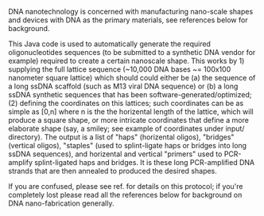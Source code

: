 DNA nanotechnology is concerned with manufacturing nano-scale shapes and devices with DNA as the primary materials, see references below for background. 

This Java code is used to automatically generate the required oligonucleotides sequences (to be submitted to a synthetic DNA vendor for example) required to create a certain nanoscale shape. This works by 1) supplying the full lattice sequence (~10,000 DNA bases ~= 100x100 nanometer square lattice) which should could either be (a) the sequence of a long ssDNA scaffold (such as M13 viral DNA sequence) or (b) a long ssDNA synthetic sequences that has been software-generated/optimized; (2) defining the coordinates on this lattices; such coordinates can be as simple as [0,n] where n is the the horizental length of the lattice, which will produce a square shape, or more intricate coordinates that define a more elaborate shape (say, a smiley; see example of coordinates under input/ directory). The output is a list of "haps" (horizental oligos), "bridges" (vertical oligos), "staples" (used to splint-ligate haps or bridges into long ssDNA sequences), and horizental and vertical "primers" used to PCR-amplify splint-ligated haps and bridges. It is these long PCR-amplified DNA strands that are then annealed to produced the desired shapes. 

If you are confused, please see ref. for details on this protocol; if you're completely lost please read all the references below for background on DNA nano-fabrication generally. 

 
